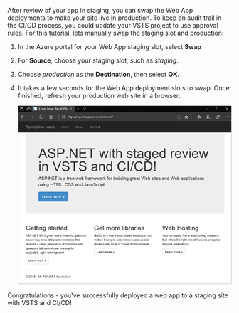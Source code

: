After review of your app in staging, you can swap the Web App deployments to make your site live in production. To keep an audit trail in the CI/CD process, you could update your VSTS project to use approval rules. For this tutorial, lets manually swap the staging slot and production:

1. In the Azure portal for your Web App staging slot, select **Swap**
2. For **Source**, choose your staging slot, such as *staging*.
3. Choose *production* as the **Destination**, then select **OK**.
4. It takes a few seconds for the Web App deployment slots to swap. Once finished, refresh your production web site in a browser:

    ![ASP.NET web app running in Azure Web App production](../media/running-web-app-production.png)

Congratulations - you've successfully deployed a web app to a staging site with VSTS and CI/CD!